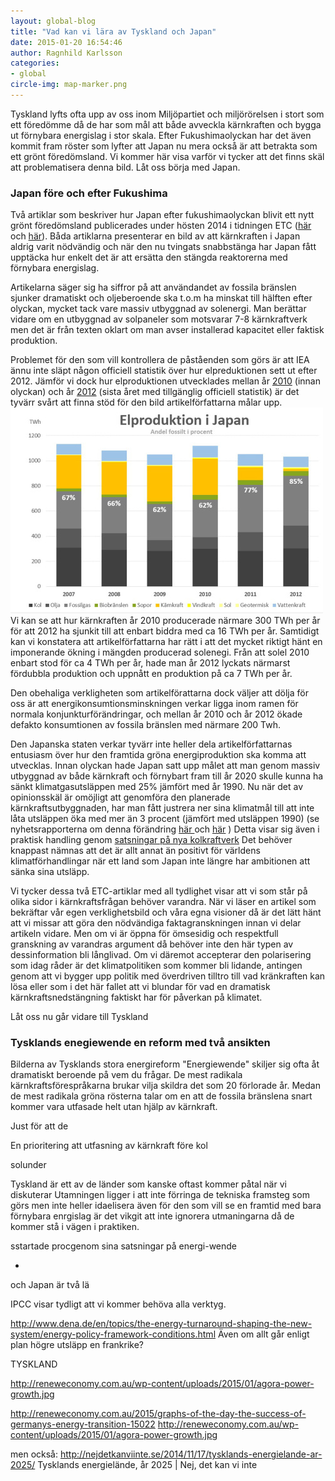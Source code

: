 ```yaml
---
layout: global-blog
title: "Vad kan vi lära av Tyskland och Japan"
date: 2015-01-20 16:54:46
author: Ragnhild Karlsson
categories:
- global
circle-img: map-marker.png
---
```


Tyskland lyfts ofta upp av oss inom Miljöpartiet och miljörörelsen i stort som ett föredömme då de har som mål att både avveckla kärnkraften och bygga ut förnybara energislag i stor skala. Efter Fukushimaolyckan har det även kommit fram röster som lyfter att Japan nu mera också är att betrakta som ett grönt föredömsland. Vi kommer här visa varför vi tycker att det finns skäl att problematisera denna bild. Låt oss börja med Japan.

<h3>Japan före och efter Fukushima</h3>
Två artiklar som beskriver hur Japan efter fukushimaolyckan blivit ett nytt grönt föredömsland publicerades under hösten 2014 i tidningen ETC (<a href="http://www.etc.se/klimat/efter-fukushima-nu-ar-japan-ett-gront-foredome
">här</a> och <a href="http://www.etc.se/klimat/en-ljus-framtid-utan-karnkraft">här</a>). Båda artiklarna presenterar en bild av att kärnkraften i Japan aldrig varit nödvändig och när den nu tvingats snabbstänga har Japan fått upptäcka hur enkelt det är att ersätta den stängda reaktorerna med förnybara energislag. 

Artikelarna säger sig ha siffror på att användandet av fossila bränslen sjunker dramatiskt  och oljeberoende ska t.o.m ha minskat till hälften efter olyckan, mycket tack vare massiv utbyggnad av solenergi. Man berättar vidare om en utbyggnad av solpaneler som motsvarar 7-8 kärnkraftverk men det är från texten oklart om man avser installerad kapacitet eller faktisk produktion.

Problemet för den som vill kontrollera de påståenden som görs är att IEA ännu inte släpt någon officiell statistik över hur elpreduktionen sett ut efter 2012. Jämför vi dock hur elproduktionen utvecklades mellan år <a href="http://www.iea.org/statistics/statisticssearch/report/?country=JAPAN&product=electricityandheat&year=2010">2010</a> (innan olyckan) och år <a href="http://www.iea.org/statistics/statisticssearch/report/?country=JAPAN&product=electricityandheat&year=2012">2012</a> (sista året med tillgänglig officiell statistik) är det tyvärr svårt att finna stöd för den bild artikelförfattarna målar upp. 
<img class="img-responsive blog-img" src= "/assets/img/global/japans-elproduktion.jpg">
Vi kan se att hur kärnkraften år 2010 producerade närmare 300 TWh per år för att 2012 ha sjunkit till att enbart biddra med ca 16 TWh per år. Samtidigt kan vi konstatera att artikelförfattarna har rätt i att det mycket riktigt hänt en imponerande ökning i mängden producerad solenegi. Från att solel 2010 enbart stod för ca 4 TWh per år, hade man år 2012 lyckats närmarst fördubbla produktion och uppnått en produktion på ca 7 TWh per år. 

Den obehaliga verkligheten som artikelförattarna dock väljer att dölja för oss är att energikonsumtionsminskningen verkar ligga inom ramen för normala konjunkturförändringar, och mellan år 2010 och år 2012 ökade defakto konsumtionen av fossila bränslen med närmare 200 Twh.

Den Japanska staten verkar tyvärr inte heller dela artikelförfattarnas entusiasm över hur den framtida gröna energiproduktion ska komma att utvecklas. Innan olyckan hade Japan satt upp målet att man genom massiv utbyggnad av både kärnkraft och förnybart fram till år 2020 skulle kunna ha sänkt klimatgasutsläppen med 25% jämfört med år 1990. Nu när det av opinionsskäl är omöjligt att genomföra den planerade kärnkraftsutbyggnaden, har man fått justrera ner sina klimatmål till att inte låta utsläppen öka med mer än 3 procent (jämfört med utsläppen 1990) (se nyhetsrapporterna om denna förändring <a href="http://www.japantimes.co.jp/news/2013/11/16/national/politics-diplomacy/new-emissions-goal-derided-as-bad-joke-at-u-n-climate-summit/#.VL5sLDU2xC1">här </a> och <a href="http://www.reuters.com/article/2013/11/15/us-climate-japan-idUSBRE9AE00P20131115">här</a> )
Detta visar sig även i praktisk handling genom <a href="http://www.wsj.com/articles/japan-continues-to-re-embrace-coal-1426162227">satsningar på nya kolkraftverk</a>
Det behöver knappast nämnas att det är allt annat än positivt för världens klimatförhandlingar när ett land som Japan inte längre har ambitionen att sänka sina utsläpp.

Vi tycker dessa två ETC-artiklar med all tydlighet visar att vi som står på olika sidor i kärnkraftsfrågan behöver varandra. När vi läser en artikel som bekräftar vår egen verklighetsbild och våra egna visioner då är det lätt hänt att vi missar att göra den nödvändiga faktagranskningen innan vi delar artikeln vidare. Men om vi är öppna för ömsesidig och respektfull granskning av varandras argument då behöver inte den här typen av dessinformation bli långlivad. Om vi däremot accepterar den polarisering som idag råder är det klimatpolitiken som kommer bli lidande, antingen genom att vi bygger upp politik med överdriven tilltro till vad kränkraften kan lösa eller som i det här fallet att vi blundar för vad en dramatisk kärnkraftsnedstängning faktiskt har för påverkan på klimatet.

Låt oss nu går vidare till Tyskland

<h3>Tysklands enegiewende en reform med två ansikten</h3>

Bilderna av Tysklands stora energireform "Energiewende" skiljer sig ofta åt dramatiskt beroende på vem du frågar.
De mest radikala kärnkraftsförespråkarna brukar vilja skildra det som 20 förlorade år. Medan de mest radikala gröna rösterna talar om en att de fossila bränslena snart kommer vara utfasade helt utan hjälp av kärnkraft.


Just för att de 


En prioritering att utfasning av kärnkraft före kol

solunder 

Tyskland är ett av de länder som kanske oftast kommer påtal när vi diskuterar 
Utamningen ligger i att inte förringa de tekniska framsteg som görs men inte heller idaelisera 
även för den som vill se en framtid med bara förnybara enrgislag är det vikgit att inte ignorera utmaningarna då de kommer stå i vägen i praktiken.
 

 sstartade procgenom sina satsningar på energi-wende 

*
och Japan är två lä

IPCC visar tydligt att vi kommer behöva alla verktyg.


http://www.dena.de/en/topics/the-energy-turnaround-shaping-the-new-system/energy-policy-framework-conditions.html
Även om allt går enligt plan högre utsläpp en frankrike?

TYSKLAND

http://reneweconomy.com.au/wp-content/uploads/2015/01/agora-power-growth.jpg

http://reneweconomy.com.au/2015/graphs-of-the-day-the-success-of-germanys-energy-transition-15022
http://reneweconomy.com.au/wp-content/uploads/2015/01/agora-power-growth.jpg


men också: http://nejdetkanviinte.se/2014/11/17/tysklands-energielande-ar-2025/
Tysklands energielände, år 2025 | Nej, det kan vi inte